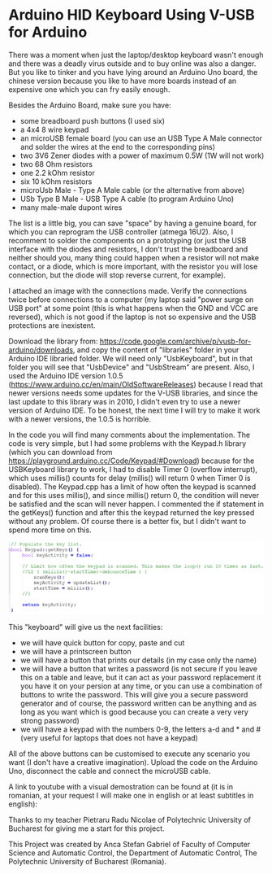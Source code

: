 # Arduino HID Keyboard Using V-USB for Arduino

There was a moment when just the laptop/desktop keyboard wasn't enough and there was a deadly virus outside and to buy online was also a danger. But you like to tinker and you have lying around an Arduino Uno board, the chinese version because you like to have more boards instead of an expensive one which you can fry easily enough. 

Besides the Arduino Board, make sure you have:
- some breadboard push buttons (I used six)
- a 4x4 8 wire keypad
- an microUSB female board (you can use an USB Type A Male connector and solder the wires at the end to the corresponding pins)
- two 3V6 Zener diodes with a power of maximum 0.5W (1W will not work)
- two 68 Ohm resistors
- one 2.2 kOhm resistor
- six 10 kOhm resistors
- microUsb Male - Type A Male cable (or the alternative from above)
- USb Type B Male - USB Type A cable (to program Arduino Uno)
- many male-male dupont wires

The list is a little big, you can save "space" by having a genuine board, for which you can reprogram the USB controller (atmega 16U2). Also, I recomment to solder the components on a prototyping  (or just the USB interface with the diodes and resistors, I don't trust the breadboard and neither should you, many thing could happen when a resistor will not make contact, or a diode, which is more important, with the resistor you will lose connection, but the diode will stop reverse current, for example).

I attached an image with the connections made. Verify the connections twice before connections to a computer (my laptop said "power surge on USB port" at some point (this is what happens when the GND and VCC are reversed), which is not good if the laptop is not so expensive and the USB protections are inexistent.

Download the library from: https://code.google.com/archive/p/vusb-for-arduino/downloads, and copy the content of "libraries" folder in your Arduino IDE libraried folder. We will need only "UsbKeyboard", but in that folder you will see that "UsbDevice" and "UsbStream" are present. Also, I used the Arduino IDE version 1.0.5 (https://www.arduino.cc/en/main/OldSoftwareReleases) because I read that newer versions needs some updates for the V-USB libraries, and since the last update to this library was in 2010, I didn't even try to use a newer version of Arduino IDE. To be honest, the next time I will try to make it work with a newer versions, the 1.0.5 is horrible.

In the code you will find many comments about the implementation. The code is very simple, but I had some problems with the Keypad.h library (which you can download from https://playground.arduino.cc/Code/Keypad/#Download) because for the USBKeyboard library to work, I had to disable Timer 0 (overflow interrupt), which uses millis() counts for delay (millis() will return 0 when Timer 0 is disabled). The Keypad.cpp has a limit of how often the keypad is scanned and for this uses millis(), and since millis() return 0, the condition will never be satisfied and the scan will never happen. I commented the if statement in the getKeys() function and after this the keypad returned the key pressed without any problem. Of course there is a better fix, but I didn't want to spend more time on this.

![Fix Keypad](/images/fix_keypad.png)

This "keyboard" will give us the next facilities:
- we will have quick button for copy, paste and cut
- we will have a printscreen button
- we will have a button that prints our details (in my case only the name)
- we will have a button that writes a password (is not secure if you leave this on a table and leave, but it can act as your password replacement it you have it on your persion at any time, or you can use a combination of buttons to write the password. This will give you a secure password generator and of course, the password written can be anything and as long as you want which is good because you can create a very very strong password)
- we will have a keypad with the numbers 0-9, the letters a-d and * and # (very useful for laptops that does not have a keypad)

All of the above buttons can be customised to execute any scenario you want (I don't have a creative imagination).
Upload the code on the Arduino Uno, disconnect the cable and connect the microUSB cable.

A link to youtube with a visual demostration can be found at (it is in romanian, at your request I will make one in english or at least subtitles in english):

Thanks to my teacher Pietraru Radu Nicolae of Polytechnic University of Bucharest for giving me a start for this project.

This Project was created by Anca Stefan Gabriel of Faculty of Computer Science and Automatic Control, the Department of Automatic Control, The Polytechnic University of Bucharest (Romania).

